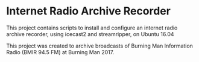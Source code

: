 # Internet Radio Archive Recorder

This project contains scripts to install and configure an internet radio archive recorder,
using icecast2 and streamripper, on Ubuntu 16.04

This project was created to archive broadcasts of Burning Man Information Radio (BMIR 94.5 FM)
at Burning Man 2017.
